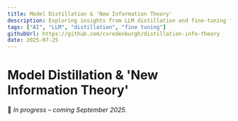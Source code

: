 ```yaml
---
title: Model Distillation & 'New Information Theory'
description: Exploring insights from LLM distillation and fine-tuning for the emerging 'new information theory' for deep learning.
tags: ["AI", "LLM", "distillation", "fine tuning"]
githubUrl: https://github.com/cvredenburgh/distillation-info-theory
date: 2025-07-25
---
```


# Model Distillation & 'New Information Theory'


🚧 *In progress – coming September 2025.*